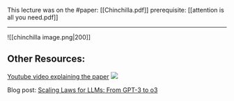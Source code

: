 This lecture was on the #paper: [[Chinchilla.pdf]]
prerequisite: [[attention is all you need.pdf]]
***
![[chinchilla image.png|200]]
## Other Resources:

[Youtube video explaining the paper](https://www.youtube.com/watch?v=PZXN7jm9IC0)
![](https://www.youtube.com/watch?v=PZXN7jm9IC0)

Blog post: [Scaling Laws for LLMs: From GPT-3 to o3](https://cameronrwolfe.substack.com/p/llm-scaling-laws)





